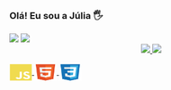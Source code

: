 ### Olá! Eu sou a Júlia 🖐️


<div>
    <a href="https://www.linkedin.com/in/julia-schwedick-63986a222/" target="_blank"><img src="https://img.shields.io/badge/-LinkedIn-%230077B5?style=for-the-badge&logo=linkedin&logoColor=white" target="_blank"></a> 
    <a href="juhschwedick@gmail.com" target="blank"><img src="https://img.shields.io/badge/Gmail-D14836?style=for-the-badge&logo=gmail&logoColor=white" target"_blank"></a>

  </div>
  




<div align="center">
  <a href="https://github.com/juliaschwedick">
  <img height="180em" src="https://github-readme-stats.vercel.app/api?username=juliaschwedick&show_icons=true&theme=tokyonight&include_all_commits=true&count_private=true"/>
  <img height="180em" src="https://github-readme-stats.vercel.app/api/top-langs/?username=juliaschwedick&layout=compact&langs_count=7&theme=tokyonight"/>
</div>
  

  
  <div style="display: inline_block"><br>
  <img align="center" alt="Julia-Js" height="30" width="40" src="https://raw.githubusercontent.com/devicons/devicon/master/icons/javascript/javascript-plain.svg">
  <img align="center" alt="Julia-HTML" height="30" width="40" src="https://raw.githubusercontent.com/devicons/devicon/master/icons/html5/html5-original.svg">
  <img align="center" alt="Julia-CSS" height="30" width="40" src="https://raw.githubusercontent.com/devicons/devicon/master/icons/css3/css3-original.svg">
  <img align="right"  alt="julia-gif" src="https://discord.com/channels/@me/801272587191058442/932514535082975234
  
  ##
  
  
  
  
  
  
  
  
    
  
